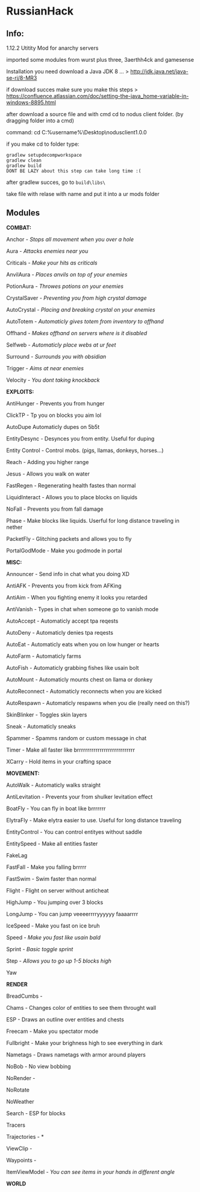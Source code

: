 # RussianHack


**Info:**
---------------------------------------------------------------------------------------------------------------------------------------------------------------------------------
1.12.2 Utitity Mod for anarchy servers

imported some modules from wurst plus three, 3aerthh4ck and gamesense

Installation
you need download a Java JDK 8 ... > http://jdk.java.net/java-se-ri/8-MR3

if download succes make sure you make this steps > https://confluence.atlassian.com/doc/setting-the-java_home-variable-in-windows-8895.html

after download a source file and with cmd cd to nodus client folder. (by dragging folder into a cmd)

command: cd C:\%username%\Desktop\nodusclient1.0.0

if you make cd to folder type:
```
gradlew setupdecompworkspace
gradlew clean
gradlew build
DONT BE LAZY about this step can take long time :(
```
after gradlew succes, go to ```build\libs\```

take file with relase with name and put it into a ur mods folder

**Modules**
---------------------------------------------------------------------------------------------------------------------------------------------------------------------------------
**COMBAT:**

Anchor - *Stops all movement when you over a hole*

Aura - *Attacks enemies near you*

Criticals - *Make your hits as criticals*

AnvilAura - *Places anvils on top of your enemies*

PotionAura - *Throwes potions on your enemies*

CrystalSaver - *Preventing you from high crystal damage*

AutoCrystal - *Placing and breaking crystal on your enemies*

AutoTotem - *Automaticly gives totem from inventory to offhand*

Offhand - *Makes offhand on servers where is it disabled*

Selfweb - *Automaticly place webs at ur feet*

Surround - *Surrounds you with obsidian*

Trigger - *Aims at near enemies*

Velocity - *You dont taking knockback*

**EXPLOITS:**

AntiHunger - Prevents you from hunger

ClickTP - Tp you on blocks you aim lol

AutoDupe Automaticly dupes on 5b5t

EntityDesync - Desynces you from entity. Useful for duping

Entity Control - Control mobs. (pigs, llamas, donkeys, horses...)

Reach - Adding you higher range

Jesus - Allows you walk on water

FastRegen - Regenerating health fastes than normal

LiquidInteract - Allows you to place blocks on liquids

NoFall - Prevents you from fall damage

Phase - Make blocks like liquids. Userful for long distance traveling in nether

PacketFly - Glitching packets and allows you to fly

PortalGodMode - Make you godmode in portal

**MISC:**

Announcer - Send info in chat what you doing XD

AntiAFK - Prevents you from kick from AFKing

AntiAim - When you fighting enemy it looks you retarded

AntiVanish - Types in chat when someone go to vanish mode

AutoAccept - Automaticly accept tpa reqests

AutoDeny - Automaticly denies tpa reqests

AutoEat - Automaticly eats when you on low hunger or hearts

AutoFarm - Automaticly farms

AutoFish - Automaticly grabbing fishes like usain bolt

AutoMount - Automaticly mounts chest on llama or donkey

AutoReconnect - Automaticly reconnects when you are kicked

AutoRespawn - Automaticly respawns when you die (really need on this?)

SkinBlinker - Toggles skin layers

Sneak - Automaticly sneaks

Spammer - Spamms random or custom message in chat

Timer - Make all faster like brrrrrrrrrrrrrrrrrrrrrrrrrrrr

XCarry - Hold items in your crafting space

**MOVEMENT:**

AutoWalk - Automaticly walks straight

AntiLevitation - Prevents your from shulker levitation effect

BoatFly - You can fly in boat like brrrrrrr

ElytraFly - Make elytra easier to use. Useful for long distance traveling

EntityControl - You can control entityes without saddle

EntitySpeed - Make all entities faster

FakeLag

FastFall - Make you falling brrrrr

FastSwim - Swim faster than normal

Flight - Flight on server without anticheat

HighJump - You jumping over 3 blocks

LongJump - You can jump veeeerrrryyyyyy faaaarrrr

IceSpeed - Make you fast on ice bruh

Speed - *Make you fast like usain bald*

Sprint - *Basic toggle sprint*

Step - *Allows you to go up 1-5 blocks high*

Yaw

**RENDER**

BreadCumbs -

Chams - Changes color of entities to see them throught wall

ESP - Draws an outline over entities and chests

Freecam - Make you spectator mode

Fullbright - Make your brighness high to see everything in dark

Nametags - Draws nametags with armor around players

NoBob - No view bobbing

NoRender -

NoRotate

NoWeather

Search - ESP for blocks

Tracers

Trajectories - *

ViewClip -

Waypoints -

ItemViewModel - *You can see items in your hands in different angle*

**WORLD**
